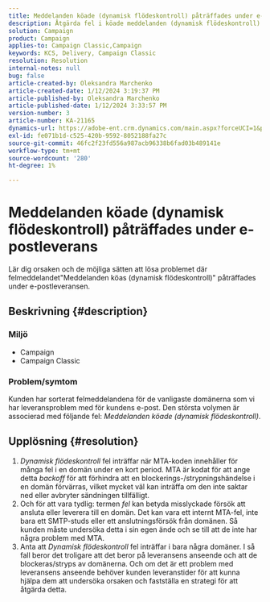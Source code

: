 ```yaml
---
title: Meddelanden köade (dynamisk flödeskontroll) påträffades under e-postleverans
description: Åtgärda fel i köade meddelanden (dynamisk flödeskontroll) under e-postleverans
solution: Campaign
product: Campaign
applies-to: Campaign Classic,Campaign
keywords: KCS, Delivery, Campaign Classic
resolution: Resolution
internal-notes: null
bug: false
article-created-by: Oleksandra Marchenko
article-created-date: 1/12/2024 3:19:37 PM
article-published-by: Oleksandra Marchenko
article-published-date: 1/12/2024 3:33:57 PM
version-number: 3
article-number: KA-21165
dynamics-url: https://adobe-ent.crm.dynamics.com/main.aspx?forceUCI=1&pagetype=entityrecord&etn=knowledgearticle&id=c1d08afc-5db1-ee11-a569-6045bd006b4b
exl-id: fe071b1d-c525-420b-9592-8052188fa27c
source-git-commit: 46fc2f23fd556a987acb96338b6fad03b489141e
workflow-type: tm+mt
source-wordcount: '280'
ht-degree: 1%

---
```


# Meddelanden köade (dynamisk flödeskontroll) påträffades under e-postleverans


Lär dig orsaken och de möjliga sätten att lösa problemet där felmeddelandet&quot;Meddelanden köas (dynamisk flödeskontroll)&quot; påträffades under e-postleveransen.

## Beskrivning {#description}


### <b>Miljö</b>

- Campaign
- Campaign Classic




### <b>Problem/symtom</b>

Kunden har sorterat felmeddelandena för de vanligaste domänerna som vi har leveransproblem med för kundens e-post. Den största volymen är associerad med följande fel: *Meddelanden köade (dynamisk flödeskontroll)*.


## Upplösning {#resolution}


1. *Dynamisk flödeskontroll* fel inträffar när MTA-koden innehåller för många fel i en domän under en kort period. MTA är kodat för att ange detta *backoff* för att förhindra att en blockerings-/strypningshändelse i en domän förvärras, vilket mycket väl kan inträffa om den inte saktar ned eller avbryter sändningen tillfälligt.
2. Och för att vara tydlig: termen *fel* kan betyda misslyckade försök att ansluta eller leverera till en domän. Det kan vara ett internt MTA-fel, inte bara ett SMTP-studs eller ett anslutningsförsök från domänen. Så kunden måste undersöka detta i sin egen ände och se till att de inte har några problem med MTA.
3. Anta att *Dynamisk flödeskontroll* fel inträffar i bara några domäner. I så fall beror det troligare att det beror på leveransens anseende och att de blockeras/stryps av domänerna. Och om det är ett problem med leveransens anseende behöver kunden leveranstider för att kunna hjälpa dem att undersöka orsaken och fastställa en strategi för att åtgärda detta.
